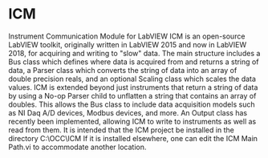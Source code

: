 # ICM
Instrument Communication Module for LabVIEW
ICM is an open-source LabVIEW toolkit, originally written in LabVIEW 2015 and now in LabVIEW 2018, for acquiring and writing to "slow" data. The main structure includes a Bus class which defines where data is acquired from and returns a string of data, a Parser class which converts the string of data into an array of double precision reals, and an optional Scaling class which scales the data values. ICM is extended beyond just instruments that return a string of data by using a No-op Parser child to unflatten a string that contains an array of doubles. This allows the Bus class to include data acquisition models such as NI Daq A/D devices, Modbus devices, and more. An Output class has recently been implemented, allowing ICM to write to instruments as well as read from them.
It is intended that the ICM project be installed in the directory  C:\OCC\ICM  If it is installed elsewhere, one can edit the ICM Main Path.vi to accommodate another location.
